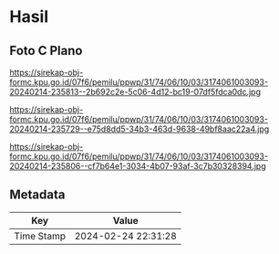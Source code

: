 # Hasil

## Foto C Plano

https://sirekap-obj-formc.kpu.go.id/07f6/pemilu/ppwp/31/74/06/10/03/3174061003093-20240214-235813--2b692c2e-5c06-4d12-bc19-07df5fdca0dc.jpg

https://sirekap-obj-formc.kpu.go.id/07f6/pemilu/ppwp/31/74/06/10/03/3174061003093-20240214-235729--e75d8dd5-34b3-463d-9638-49bf8aac22a4.jpg

https://sirekap-obj-formc.kpu.go.id/07f6/pemilu/ppwp/31/74/06/10/03/3174061003093-20240214-235806--cf7b64e1-3034-4b07-93af-3c7b30328394.jpg


## Metadata

| Key        | Value               |
| ---------- | ------------------- |
| Time Stamp | 2024-02-24 22:31:28 |



